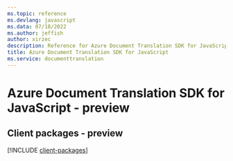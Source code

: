 ```yaml
---
ms.topic: reference
ms.devlang: javascript
ms.data: 07/18/2022
ms.author: jeffish
author: xirzec
description: Reference for Azure Document Translation SDK for JavaScript
title: Azure Document Translation SDK for JavaScript
ms.service: documenttranslation
---
```

# Azure Document Translation SDK for JavaScript - preview

## Client packages - preview
[!INCLUDE [client-packages](document-translation-client-index.md)]

